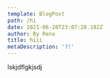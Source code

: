 ```yaml
---
template: BlogPost
path: /hi
date: 2021-06-28T23:07:28.192Z
author: By Rena
title: hiii
metaDescription: '?!'
---
```

lskjdflgkjsdj
